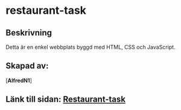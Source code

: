 # restaurant-task

## Beskrivning
Detta är en enkel webbplats byggd med HTML, CSS och JavaScript.

## Skapad av:
[**AlfredN1**]

## Länk till sidan: [Restaurant-task](https://AlfredN1.github.io/restaurant-task/)

